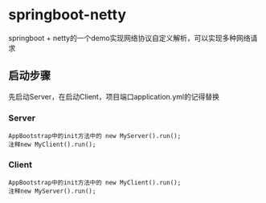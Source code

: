 # springboot-netty

springboot + netty的一个demo实现网络协议自定义解析，可以实现多种网络请求

## 启动步骤

先启动Server，在启动Client，项目端口application.yml的记得替换

### Server

```
AppBootstrap中的init方法中的 new MyServer().run();
注释new MyClient().run();
```

### Client

```
AppBootstrap中的init方法中的 new MyClient().run();
注释new MyServer().run();
```
